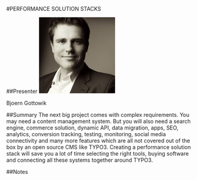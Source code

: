 #PERFORMANCE SOLUTION STACKS

##Presenter
![Bjoern Gottowik](https://raw.githubusercontent.com/avarx/T3CON16/master/Presenter/Bjoern_Gottowik.jpg)

Bjoern Gottowik

##Summary
The next big project comes with complex requirements. You may need a content management system. But you will also need a search engine, commerce solution, dynamic API, data migration, apps, SEO, analytics, conversion tracking, testing, monitoring, social media connectivity and many more features which are all not covered out of the box by an open source CMS like TYPO3. Creating a performance solution stack will save you a lot of time selecting the right tools, buying software and connecting all these systems together around TYPO3.

##Notes